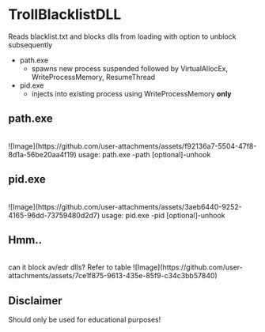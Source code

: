 # TrollBlacklistDLL
Reads blacklist.txt and blocks dlls from loading with option to unblock subsequently
- path.exe
  - spawns new process suspended followed by VirtualAllocEx, WriteProcessMemory, ResumeThread
- pid.exe
  - injects into existing process using WriteProcessMemory **only**
  
## path.exe
<br>
![Image](https://github.com/user-attachments/assets/f92136a7-5504-47f8-8d1a-56be20aa4f19)
usage: path.exe -path <path to file> [optional]-unhook <seconds>

## pid.exe
<br>
![Image](https://github.com/user-attachments/assets/3aeb6440-9252-4165-96dd-73759480d2d7)
usage: pid.exe -pid <local/remote $PID> [optional]-unhook <seconds>

## Hmm.. 
<br>
can it block av/edr dlls? Refer to table
![Image](https://github.com/user-attachments/assets/7ce1f875-9613-435e-85f9-c34c3bb57840)

## Disclaimer
Should only be used for educational purposes!
